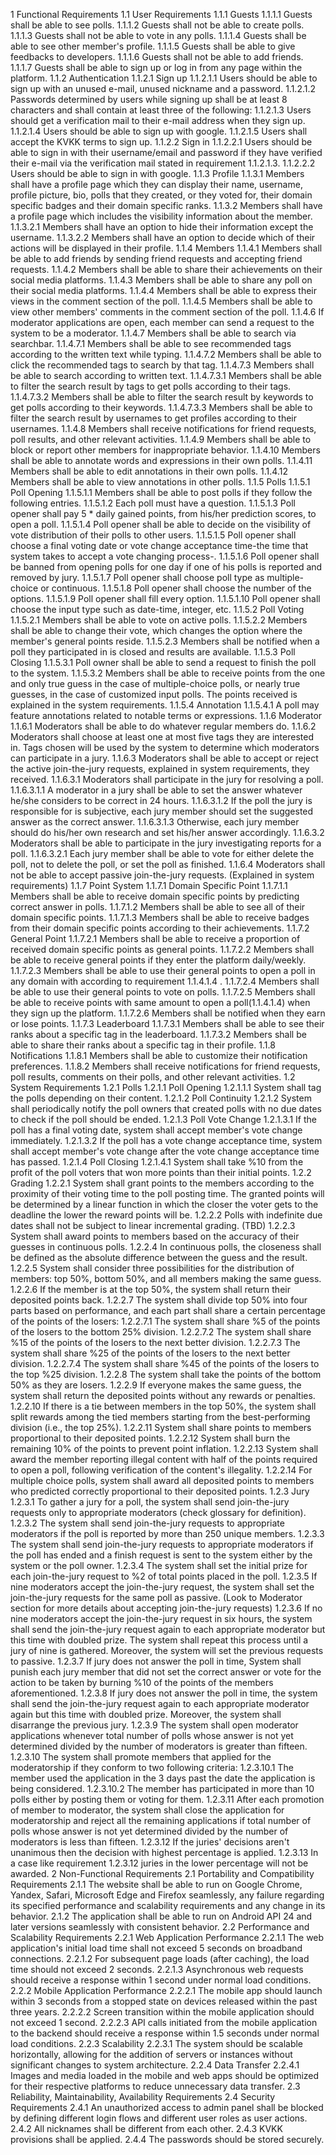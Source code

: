 1 Functional Requirements
1.1 User Requirements
1.1.1 Guests
1.1.1.1 Guests shall be able to see polls.
1.1.1.2 Guests shall not be able to create polls.
1.1.1.3 Guests shall not be able to vote in any polls.
1.1.1.4 Guests shall be able to see other member's profile.
1.1.1.5 Guests shall be able to give feedbacks to developers.
1.1.1.6 Guests shall not be able to add friends.
1.1.1.7 Guests shall be able to sign up or log in from any page within the platform.
1.1.2 Authentication
1.1.2.1 Sign up
1.1.2.1.1 Users should be able to sign up with an unused e-mail, unused nickname and a password.
1.1.2.1.2 Passwords determined by users while signing up shall be at least 8 characters and shall contain at least three of the following:
1.1.2.1.3 Users should get a verification mail to their e-mail address when they sign up.
1.1.2.1.4 Users should be able to sign up with google.
1.1.2.1.5 Users shall accept the KVKK terms to sign up.
1.1.2.2 Sign in
1.1.2.2.1 Users should be able to sign in with their username/email and password if they have verified their e-mail via the verification mail stated in requirement 1.1.2.1.3.
1.1.2.2.2 Users should be able to sign in with google.
1.1.3 Profile
1.1.3.1 Members shall have a profile page which they can display their name, username, profile picture, bio, polls that they created, or they voted for, their domain specific badges and their domain specific ranks.
1.1.3.2 Members shall have a profile page which includes the visibility information about the member.
1.1.3.2.1 Members shall have an option to hide their information except the username.
1.1.3.2.2 Members shall have an option to decide which of their actions will be displayed in their profile.
1.1.4 Members
1.1.4.1 Members shall be able to add friends by sending friend requests and accepting friend requests.
1.1.4.2 Members shall be able to share their achievements on their social media platforms.
1.1.4.3 Members shall be able to share any poll on their social media platforms.
1.1.4.4 Members shall be able to express their views in the comment section of the poll.
1.1.4.5 Members shall be able to view other members' comments in the comment section of the poll.
1.1.4.6 If moderator applications are open, each member can send a request to the system to be a moderator.
1.1.4.7 Members shall be able to search via searchbar.
1.1.4.7.1 Members shall be able to see recommended tags according to the written text while typing.
1.1.4.7.2 Members shall be able to click the recommended tags to search by that tag.
1.1.4.7.3 Members shall be able to search according to written text.
1.1.4.7.3.1 Members shall be able to filter the search result by tags to get polls according to their tags.
1.1.4.7.3.2 Members shall be able to filter the search result by keywords to get polls according to their keywords.
1.1.4.7.3.3 Members shall be able to filter the search result by usernames to get profiles according to their usernames.
1.1.4.8 Members shall receive notifications for friend requests, poll results, and other relevant activities.
1.1.4.9 Members shall be able to block or report other members for inappropriate behavior.
1.1.4.10 Members shall be able to annotate words and expressions in their own polls.
1.1.4.11 Members shall be able to edit annotations in their own polls.
1.1.4.12 Members shall be able to view annotations in other polls.
1.1.5 Polls
1.1.5.1 Poll Opening
1.1.5.1.1 Members shall be able to post polls if they follow the following entries.
1.1.5.1.2 Each poll must have a question.
1.1.5.1.3 Poll opener shall pay 5 * daily gained points, from his/her prediction scores, to open a poll.
1.1.5.1.4 Poll opener shall be able to decide on the visibility of vote distribution of their polls to other users.
1.1.5.1.5 Poll opener shall choose a final voting date or vote change acceptance time-the time that system takes to accept a vote changing process-.
1.1.5.1.6 Poll opener shall be banned from opening polls for one day if one of his polls is reported and removed by jury.
1.1.5.1.7 Poll opener shall choose poll type as multiple-choice or continuous.
1.1.5.1.8 Poll opener shall choose the number of the options.
1.1.5.1.9 Poll opener shall fill every option.
1.1.5.1.10 Poll opener shall choose the input type such as date-time, integer, etc.
1.1.5.2 Poll Voting
1.1.5.2.1 Members shall be able to vote on active polls.
1.1.5.2.2 Members shall be able to change their vote, which changes the option where the member's general points reside.
1.1.5.2.3 Members shall be notified when a poll they participated in is closed and results are available.
1.1.5.3 Poll Closing
1.1.5.3.1 Poll owner shall be able to send a request to finish the poll to the system.
1.1.5.3.2 Members shall be able to receive points from the one and only true guess in the case of multiple-choice polls, or nearly true guesses, in the case of customized input polls. The points received is explained in the system requirements.
1.1.5.4 Annotation
1.1.5.4.1 A poll may feature annotations related to notable terms or expressions.
1.1.6 Moderator
1.1.6.1 Moderators shall be able to do whatever regular members do.
1.1.6.2 Moderators shall choose at least one at most five tags they are interested in. Tags chosen will be used by the system to determine which moderators can participate in a jury.
1.1.6.3 Moderators shall be able to accept or reject the active join-the-jury requests, explained in system requirements, they received.
1.1.6.3.1 Moderators shall participate in the jury for resolving a poll.
1.1.6.3.1.1 A moderator in a jury shall be able to set the answer whatever he/she considers to be correct in 24 hours.
1.1.6.3.1.2 If the poll the jury is responsible for is subjective, each jury member should set the suggested answer as the correct answer.
1.1.6.3.1.3 Otherwise, each jury member should do his/her own research and set his/her answer accordingly.
1.1.6.3.2 Moderators shall be able to participate in the jury investigating reports for a poll.
1.1.6.3.2.1 Each jury member shall be able to vote for either delete the poll, not to delete the poll, or set the poll as finished.
1.1.6.4 Moderators shall not be able to accept passive join-the-jury requests. (Explained in system requirements)
1.1.7 Point System
1.1.7.1 Domain Specific Point
1.1.7.1.1 Members shall be able to receive domain specific points by predicting correct answer in polls.
1.1.7.1.2 Members shall be able to see all of their domain specific points.
1.1.7.1.3 Members shall be able to receive badges from their domain specific points according to their achievements.
1.1.7.2 General Point
1.1.7.2.1 Members shall be able to receive a proportion of received domain specific points as general points.
1.1.7.2.2 Members shall be able to receive general points if they enter the platform daily/weekly.
1.1.7.2.3 Members shall be able to use their general points to open a poll in any domain with according to requirement 1.1.4.1.4 .
1.1.7.2.4 Members shall be able to use their general points to vote on polls.
1.1.7.2.5 Members shall be able to receive points with same amount to open a poll(1.1.4.1.4) when they sign up the platform.
1.1.7.2.6 Members shall be notified when they earn or lose points.
1.1.7.3 Leaderboard
1.1.7.3.1 Members shall be able to see their ranks about a specific tag in the leaderboard.
1.1.7.3.2 Members shall be able to share their ranks about a specific tag in their profile.
1.1.8 Notifications
1.1.8.1 Members shall be able to customize their notification preferences.
1.1.8.2 Members shall receive notifications for friend requests, poll results, comments on their polls, and other relevant activities.
1.2 System Requirements
1.2.1 Polls
1.2.1.1 Poll Opening
1.2.1.1.1 System shall tag the polls depending on their content.
1.2.1.2 Poll Continuity
1.2.1.2 System shall periodically notify the poll owners that created polls with no due dates to check if the poll should be ended.
1.2.1.3 Poll Vote Change
1.2.1.3.1 If the poll has a final voting date, system shall accept member's vote change immediately.
1.2.1.3.2 If the poll has a vote change acceptance time, system shall accept member's vote change after the vote change acceptance time has passed.
1.2.1.4 Poll Closing
1.2.1.4.1 System shall take %10 from the profit of the poll voters that won more points than their initial points.
1.2.2 Grading
1.2.2.1 System shall grant points to the members according to the proximity of their voting time to the poll posting time. The granted points will be determined by a linear function in which the closer the voter gets to the deadline the lower the reward points will be.
1.2.2.2 Polls with indefinite due dates shall not be subject to linear incremental grading. (TBD)
1.2.2.3 System shall award points to members based on the accuracy of their guesses in continuous polls.
1.2.2.4 In continuous polls, the closeness shall be defined as the absolute difference between the guess and the result.
1.2.2.5 System shall consider three possibilities for the distribution of members: top 50%, bottom 50%, and all members making the same guess.
1.2.2.6 If the member is at the top 50%, the system shall return their deposited points back.
1.2.2.7 The system shall divide top 50% into four parts based on performance, and each part shall share a certain percentage of the points of the losers:
1.2.2.7.1 The system shall share %5 of the points of the losers to the bottom 25% division.
1.2.2.7.2 The system shall share %15 of the points of the losers to the next better division.
1.2.2.7.3 The system shall share %25 of the points of the losers to the next better division.
1.2.2.7.4 The system shall share %45 of the points of the losers to the top %25 division.
1.2.2.8 The system shall take the points of the bottom 50% as they are losers.
1.2.2.9 If everyone makes the same guess, the system shall return the deposited points without any rewards or penalties.
1.2.2.10 If there is a tie between members in the top 50%, the system shall split rewards among the tied members starting from the best-performing division (i.e., the top 25%).
1.2.2.11 System shall share points to members proportional to their deposited points.
1.2.2.12 System shall burn the remaining 10% of the points to prevent point inflation.
1.2.2.13 System shall award the member reporting illegal content with half of the points required to open a poll, following verification of the content's illegality.
1.2.2.14 For multiple choice polls, system shall award all deposited points to members who predicted correctly proportional to their deposited points.
1.2.3 Jury
1.2.3.1 To gather a jury for a poll, the system shall send join-the-jury requests only to appropriate moderators (check glossary for definition).
1.2.3.2 The system shall send join-the-jury requests to appropriate moderators if the poll is reported by more than 250 unique members.
1.2.3.3 The system shall send join-the-jury requests to appropriate moderators if the poll has ended and a finish request is sent to the system either by the system or the poll owner.
1.2.3.4 The system shall set the initial prize for each join-the-jury request to %2 of total points placed in the poll.
1.2.3.5 If nine moderators accept the join-the-jury request, the system shall set the join-the-jury requests for the same poll as passive. (Look to Moderator section for more details about accepting join-the-jury requests)
1.2.3.6 If no nine moderators accept the join-the-jury request in six hours, the system shall send the join-the-jury request again to each appropriate moderator but this time with doubled prize. The system shall repeat this process until a jury of nine is gathered. Moreover, the system will set the previous requests to passive.
1.2.3.7 If jury does not answer the poll in time, System shall punish each jury member that did not set the correct answer or vote for the action to be taken by burning %10 of the points of the members aforementioned.
1.2.3.8 If jury does not answer the poll in time, the system shall send the join-the-jury request again to each appropriate moderator again but this time with doubled prize. Moreover, the system shall disarrange the previous jury.
1.2.3.9 The system shall open moderator applications whenever total number of polls whose answer is not yet determined divided by the number of moderators is greater than fifteen.
1.2.3.10 The system shall promote members that applied for the moderatorship if they conform to two following criteria:
1.2.3.10.1 The member used the application in the 3 days past the date the application is being considered.
1.2.3.10.2 The member has participated in more than 10 polls either by posting them or voting for them.
1.2.3.11 After each promotion of member to moderator, the system shall close the application for moderatorship and reject all the remaining applications if total number of polls whose answer is not yet determined divided by the number of moderators is less than fifteen.
1.2.3.12 If the juries' decisions aren't unanimous then the decision with highest percentage is applied.
1.2.3.13 In a case like requirement 1.2.3.12 juries in the lower percentage will not be awarded.
2 Non-Functional Requirements
2.1 Portability and Compatibility Requirements
2.1.1 The website shall be able to run on Google Chrome, Yandex, Safari, Microsoft Edge and Firefox seamlessly, any failure regarding its specified performance and scalability requirements and any change in its behavior.
2.1.2 The application shall be able to run on Android API 24 and later versions seamlessly with consistent behavior.
2.2 Performance and Scalability Requirements
2.2.1 Web Application Performance
2.2.1.1 The web application's initial load time shall not exceed 5 seconds on broadband connections.
2.2.1.2 For subsequent page loads (after caching), the load time should not exceed 2 seconds.
2.2.1.3 Asynchronous web requests should receive a response within 1 second under normal load conditions.
2.2.2 Mobile Application Performance
2.2.2.1 The mobile app should launch within 3 seconds from a stopped state on devices released within the past three years.
2.2.2.2 Screen transition within the mobile application should not exceed 1 second.
2.2.2.3 API calls initiated from the mobile application to the backend should receive a response within 1.5 seconds under normal load conditions.
2.2.3 Scalability
2.2.3.1 The system should be scalable horizontally, allowing for the addition of servers or instances without significant changes to system architecture.
2.2.4 Data Transfer
2.2.4.1 Images and media loaded in the mobile and web apps should be optimized for their respective platforms to reduce unnecessary data transfer.
2.3 Reliability, Maintainability, Availability Requirements
2.4 Security Requirements
2.4.1 An unauthorized access to admin panel shall be blocked by defining different login flows and different user roles as user actions.
2.4.2 All nicknames shall be different from each other.
2.4.3 KVKK provisions shall be applied.
2.4.4 The passwords should be stored securely.
